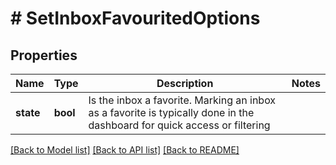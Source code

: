 # # SetInboxFavouritedOptions

## Properties

Name | Type | Description | Notes
------------ | ------------- | ------------- | -------------
**state** | **bool** | Is the inbox a favorite. Marking an inbox as a favorite is typically done in the dashboard for quick access or filtering |

[[Back to Model list]](../../README#models) [[Back to API list]](../../README#endpoints) [[Back to README]](../../README)
